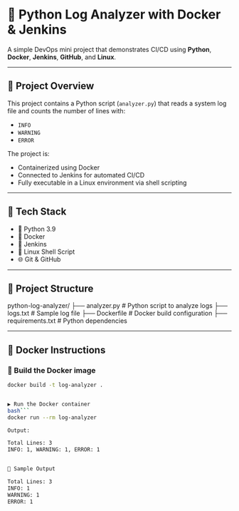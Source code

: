 # 🐍 Python Log Analyzer with Docker & Jenkins

A simple DevOps mini project that demonstrates CI/CD using **Python**, **Docker**, **Jenkins**, **GitHub**, and **Linux**.

---

## 📌 Project Overview

This project contains a Python script (`analyzer.py`) that reads a system log file and counts the number of lines with:
- `INFO`
- `WARNING`
- `ERROR`

The project is:
- Containerized using Docker
- Connected to Jenkins for automated CI/CD
- Fully executable in a Linux environment via shell scripting

---

## 🧰 Tech Stack

- 🐍 Python 3.9
- 🐳 Docker
- 🧪 Jenkins
- 🐧 Linux Shell Script
- 🌐 Git & GitHub

---

## 📁 Project Structure

python-log-analyzer/
├── analyzer.py # Python script to analyze logs
├── logs.txt # Sample log file
├── Dockerfile # Docker build configuration
├── requirements.txt # Python dependencies


---

## 🐳 Docker Instructions

### 🔧 Build the Docker image

```bash
docker build -t log-analyzer .


▶️ Run the Docker container
bash```
docker run --rm log-analyzer

Output:

Total Lines: 3
INFO: 1, WARNING: 1, ERROR: 1


📸 Sample Output

Total Lines: 3
INFO: 1
WARNING: 1
ERROR: 1